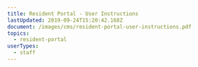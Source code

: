 ```yaml
---
title: Resident Portal - User Instructions
lastUpdated: 2019-09-24T15:20:42.168Z
document: /images/cms/resident-portal-user-instructions.pdf
topics:
  - resident-portal
userTypes:
  - staff
---
```


